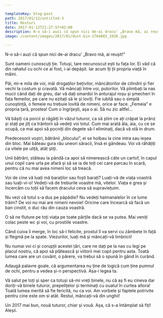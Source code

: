 ```yaml
---

templateKey: blog-post
path: 2017/01/12/untitled-3
title: Resturi
date: 2017-01-12T21:27:57+02:00
description: N-o să-i auzi că spun nici de-ai dracu' „Bravo mă, ai reușit!”Sunt oameni cunoscuți ție. Totuși, tare necunoscut ești tu fața lor. Ei văd că din rahatul cu ochi ce ai fost, i-ai depășit. I
image: /content/images/2017/01/dust-bin-1764883_1920.jpg

---
```

N-o să-i auzi că spun nici de-ai dracu' „Bravo mă, ai reușit!”

Sunt oameni cunoscuți ție. Totuși, tare necunoscut ești tu fața lor. Ei văd că din rahatul cu ochi ce ai fost, i-ai depășit. Iar acum îți ții propria viață în mâini.

Păi, mi-e mila de voi, măi drogaților bețivilor, mâncătorilor de cilindrii și fier vechi la costum și cravată. Vă mâncați între voi, putorilor. Vă plimbați la nas mucii când dați de greu, dar vă dați smardoi în anturajul roșu și șmecheri în fața femeilor, pe care nu ezitați să le și loviți. Fie iubită sau o simplă cunoștință, o femeie nu trebuie lovită de nimeni, orice ar face. „Femeia” e propria țară, prostea! Cum o îngrijești, așa o ai. Să nu zic altfel...

Vă bășiți ca porcii și râgâiți în văzul tuturor, ca să știm ce ați crăpat la prânz și stați pe jilț ca trântorii să vedeți voi totul. Cum mai arată ăla, aia, cu ce se ocupă, ca mai apoi să pocniți din degete să-l eliminați, dacă vă stă in drum.

Predecesorii voștri, bătrânii „blocului”, ei se holbau la cine intra sau ieșea din bloc. Mai băteau gura rău uneori săracii, însă ei gândeau. Voi vă răhățiți ca vitele pe uliță, atât știți.

Unii bătrâni, stăteau la pândă ca apoi să nimerească câte un cartof, în capul unui copil care urla pe afară și să se ia de toți cei care parcau în scară, pentru că nu mai avea nimeni loc să treacă. 

Voi de cine vă luați mă baraților sau foști barați? Luați-vă de viața voastră sau luați-vi-o! Vedeți-vă de treburile voastre mă, vitelor. Viața e grea și încercăm cu toții să facem dracului ceva să supraviețuim.

Nu vezi că totul s-a dus pe păpădie? Nu vedeți haimanalelor în ce lume trăim? De voi nu mai are nimeni nevoie! Oricine care încearcă să facă un ban cinstit, o duc rău din cauza voastră.

O să ne fluture pe toți viața pe toate părțile dacă se va putea. Mai veniți colac peste wc și voi, cu prostiile voastre.

Când cuiva îi merge, în loc să-l felicite, prostul îl va servi cu zâmbete în față și flegmă pe la spate. Viezurilor, luați mă și mâncați-vă limbricii!

Nu numai voi ci și corupții acestei țări, care ne dați pe la nas cu legi pe placul nostru, că apoi să plătească și viitorii mei copii pentru  asta. Toată lumea care are un cuvânt, o părere, va trebui să o spună în gând în curând.

Adaugă palavre goale, că argumentarea nu ține de logică cum ține pumnul de ochi, pentru a vedea și-n perspectivă. Așa-i legea ta.

Vă salut pe toți și sper ca totuși să-mi vreți binele, nu că aș fi eu cineva dar doriți-vă binele tuturor, prepelițelor și terminați cu ouatul în curtea altora! Toată lumea merită să fie fericită, nu ca voi. Am vorbele și faptele potrivite pentru cine este om si atât. Restul, mâncați-vă din unghii!

Un 2017 mai bun, nouă tuturor, chiar și vouă. Așa, că s-a întâmplat să fiți! Aleșii.


